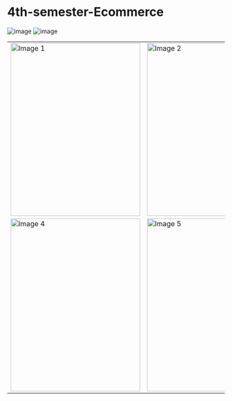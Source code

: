# 4th-semester-Ecommerce
![image](https://github.com/ishuduwal/4th-semester-Ecommerce/assets/115239975/ea461495-7d0a-4800-8d04-75058710b900)
![image](https://github.com/ishuduwal/4th-semester-Ecommerce/assets/115239975/171695f6-24a0-4578-9b55-521e02ff4f75)
<table>
  <tr>
    <td><img src="https://github.com/ishuduwal/4th-semester-Ecommerce/assets/115239975/f9104cbd-2de6-4d8e-82cb-6f8529c272db" alt="Image 1" width="300" height="400"></td>
    <td><img src="https://github.com/ishuduwal/4th-semester-Ecommerce/assets/115239975/5132cfcd-14c4-4148-b22f-2735facbd452" alt="Image 2" width="300" height="400"></td>
    <td><img src="https://github.com/ishuduwal/4th-semester-Ecommerce/assets/115239975/5b1dd603-70a3-47d0-9512-ab6586a3ace5" alt="Image 3" width="300" height="400"></td>
  </tr>
  <tr>
    <td><img src="https://github.com/ishuduwal/4th-semester-Ecommerce/assets/115239975/8b90ccab-b5ad-4beb-91ed-c551f56e2e2e" alt="Image 4" width="300" height="400"></td>
    <td><img src="https://github.com/ishuduwal/4th-semester-Ecommerce/assets/115239975/b8174c42-9cbe-4328-acb0-bc442ae093c9" alt="Image 5" width="300" height="400"></td>
    <td><img src="https://github.com/ishuduwal/4th-semester-Ecommerce/assets/115239975/81524486-c1d8-437a-aada-f61c4a82db4b" alt="Image 6" width="300" height="400"></td>
  </tr>
</table>


